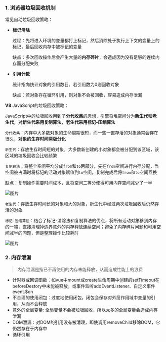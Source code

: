 ### 1. 浏览器垃圾回收机制

常见自动垃圾回收策略：

- **标记清除**
  
  过程：先将进入环境的变量都打上标记，然后消除处于执行上下文的变量上的标记，最后回收内存中被标记的变量
  
  缺点：多次回收操作后会产生大量的**内存碎片**，会造成因为没有足够的连续内存而分配失败

- **引用计数**
  
  统计指向统计对象的引用数目，若引用数为0则回收对象
  
  缺点：若对象存在循环引用，则对象不会被回收，容易造成内存泄漏

**V8** JavaScript的垃圾回收策略：

​    JavaScript中的垃圾回收用到了**分代收集**的思想，引擎将堆空间分为**新生代**和**老生代**，对**新生代采用复制算法**，**老生代采用标记-压缩算法**

`分代收集`：内存中大多数对象的生命周期很短，而一些一直存活的对象通常会存在很久，**对象的生存时间两极分化**

`新生代`：存放生存时间短的对象，大多数新创建的小对象都会被分配到该区域，该区域的垃圾回收会比较频繁

`复制算法`：将整个空间平均分成`from`和`to`两部分，先在`from`空间进行内存分配，当空间被占满时将标记的活动对象赋值到`to`空间，复制完成后将`from`和`to`空间互换

缺点：复制操作需要时间成本，且将空间二等分使得可用内存空间减少了一半

![图片](https://picture-1305610595.cos.ap-guangzhou.myqcloud.com/202206041456520.webp)

`老生代`：存放生存时间长的对象和大的对象，新生代中经过两次垃圾回收后仍然存活的对象

`标记-压缩算法`：结合了标记-清除法和复制算法的优点，将所有活动对象移到内存的一端，直接清理掉边界意外的内存释放连续空间；避免了内存碎片问题和可用空间减半的问题，但是整理操作比较耗时

![图片](https://picture-1305610595.cos.ap-guangzhou.myqcloud.com/202206041456522.webp)

### 2. 内存泄漏

> 内存泄漏是指已不再使用的内存未能释放，从而造成性能上的浪费

- 计时器或回调函数：如vue中mount或create生命周期中创建的setTimeout在beforeDestory中未能被释放，或事件监听addEventListener、自定义事件event.$on
- 不合理的使用闭包：过度地使用闭包，闭包会保存对外层作用域中变量的引用，从而不会释放
- 意外的全局变量: 全局变量不会被垃圾回收，所以太多的全局变量会造成内存泄漏
- DOM泄漏：对DOM的引用没有被清理，即使调用removeChild移除DOM，它仍然存在于内存中
- 循环引用
